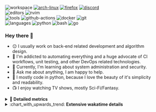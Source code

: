 ![workspace](https://img.shields.io/static/v1?label=&message=workspace:&color=555&style=flat-square)
[![arch-linux](https://img.shields.io/static/v1?logo=arch-linux&label=&message=Arch%20Linux&color=111&logoColor=AAA&style=flat-square)](https://archlinux.org)
[![firefox](https://img.shields.io/static/v1?logo=firefox-browser&label=&message=Firefox&color=111&logoColor=AAA&style=flat-square)](https://mozilla.org/en-US/firefox/)
[![discord](https://img.shields.io/static/v1?logo=discord&label=&message=Discord&color=111&logoColor=AAA&style=flat-square)](https://discord.gg/B8rf3xxgbJ)
<br>
![editors](https://img.shields.io/static/v1?label=&message=editors:&color=555&style=flat-square)
![nvim](https://img.shields.io/static/v1?logo=neovim&label=&message=NeoVim&color=111&logoColor=AAA&style=flat-square)
<br>
![tools](https://img.shields.io/static/v1?label=&message=tools:&color=555&style=flat-square)
![github-actions](https://img.shields.io/static/v1?logo=github-actions&label=&message=github%20actions&color=111&logoColor=AAA&style=flat-square)
![docker](https://img.shields.io/static/v1?logo=docker&label=&message=docker&color=111&logoColor=AAA&style=flat-square)
![git](https://img.shields.io/static/v1?logo=git&label=&message=git&color=111&logoColor=AAA&style=flat-square)
<br>
![languages](https://img.shields.io/static/v1?label=&message=languages:&color=555&style=flat-square)
![python](https://img.shields.io/static/v1?logo=python&label=&message=python&color=111&logoColor=AAA&style=flat-square&link=)
![bash](https://img.shields.io/static/v1?logo=gnu-bash&label=&message=bash&color=111&logoColor=AAA&style=flat-square)
![go](https://img.shields.io/static/v1?logo=rust&label=&message=rust&color=111&logoColor=AAA&style=flat-square)

<!-- Load profile visitor count, but don't display it, keep it as a private stat, no need to show off (888)-->
[](https://visitor-badge.glitch.me/badge?page_id=ItsDrike.ItsDrike)

### Hey there 👋

- :neutral_face: I usually work on back-end related development and algorithm design.
- :man: I'm addicted to automating everything and a huge advocate of CI workflows, unit testing, and other DevOps related technologies.
- :seedling: Currently, I'm learning about system administration and security.
- :speech_balloon: Ask me about anything, I am happy to help.
- :snake: I mostly code in python, because I love the beauty of it's simplicity and readability.
- :tv: I enjoy watching TV shows, mostly Sci-Fi/Fantasy.

<details>
 <summary> <b>📌 Detailed metrics</b></summary>
 
 <table>
  <tr>
    <th>🙋 Profile Details</th>
    <th>🧮 Repositories traffic</th>
  </tr>
  <tr>
   <td>
     <img alt="" width="400" src="https://github.com/ItsDrike/ItsDrike/blob/master/metrics/profile.svg">
   </td>
   <td>
     <img alt="" width="400" src="https://github.com/ItsDrike/ItsDrike/blob/master/metrics/repositories.svg">
   </td>
  </tr>
  <tr>
    <th>📅 Isometric commit calendar</th>
    <th>🈷️ Most used languages</th>
  </tr>
  <tr>
    <td align="center">
      <img alt="" width="400" src="https://github.com/ItsDrike/ItsDrike/blob/master/metrics/isocalendar.svg">
    </td>
    <td>
      <img alt="" width="400" src="https://github.com/ItsDrike/ItsDrike/blob/master/metrics/languages.svg">
    </td>
  </tr>
  <tr>
   <th>♐ Code snippet of the day</th>
   <th>🌟 Recently starred repositories</th>
  </tr>
  <tr>
   <td align="center">
    <img alt="" width="400" src="https://github.com/ItsDrike/ItsDrike/blob/master/metrics/code_snippet.svg">
   </td>
   <td align="center">
    <img alt="" width="400" src="https://github.com/ItsDrike/ItsDrike/blob/master/metrics/starred_repos.svg">
   </td>
  </tr>
  <tr>
    <th>💡 Coding habits</th>
    <th>⏰ WakaTime plugin</th>
  </tr>
  <tr>
   <td align="center">
    <img alt="" width="400" src="https://github.com/ItsDrike/ItsDrike/blob/master/metrics/habits.svg">
   </td>
   <td align="center">
     <img alt="" width="400" src="https://github.com/ItsDrike/ItsDrike/blob/master/metrics/wakatime.svg">
   </td>
  </tr>
 </table>
</details>

<details>
 <summary>:chart_with_upwards_trend: <b>Extensive wakatime details</b></summary>
 
<!--START_SECTION:waka-->
![Code Time](http://img.shields.io/badge/Code%20Time-3%2C239%20hrs%2024%20mins-blue)

**I'm a Night 🦉** 

```text
🌞 Morning                1248 commits        ██░░░░░░░░░░░░░░░░░░░░░░░   09.00 % 
🌆 Daytime                4053 commits        ███████░░░░░░░░░░░░░░░░░░   29.24 % 
🌃 Evening                5167 commits        █████████░░░░░░░░░░░░░░░░   37.28 % 
🌙 Night                  3392 commits        ██████░░░░░░░░░░░░░░░░░░░   24.47 % 
```
📅 **I'm Most Productive on Monday** 

```text
Monday                   2560 commits        █████░░░░░░░░░░░░░░░░░░░░   18.47 % 
Tuesday                  2298 commits        ████░░░░░░░░░░░░░░░░░░░░░   16.58 % 
Wednesday                1989 commits        ████░░░░░░░░░░░░░░░░░░░░░   14.35 % 
Thursday                 1744 commits        ███░░░░░░░░░░░░░░░░░░░░░░   12.58 % 
Friday                   1416 commits        ███░░░░░░░░░░░░░░░░░░░░░░   10.22 % 
Saturday                 1578 commits        ███░░░░░░░░░░░░░░░░░░░░░░   11.39 % 
Sunday                   2275 commits        ████░░░░░░░░░░░░░░░░░░░░░   16.41 % 
```


📊 **This Week I Spent My Time On** 

```text
💬 Programming Languages: 
C                        1 hr 1 min          █████░░░░░░░░░░░░░░░░░░░░   20.85 % 
HTML                     59 mins             █████░░░░░░░░░░░░░░░░░░░░   20.20 % 
Python                   57 mins             █████░░░░░░░░░░░░░░░░░░░░   19.61 % 
CSS                      36 mins             ███░░░░░░░░░░░░░░░░░░░░░░   12.43 % 
Text                     27 mins             ██░░░░░░░░░░░░░░░░░░░░░░░   09.23 % 

🔥 Editors: 
Neovim                   4 hrs 53 mins       █████████████████████████   100.00 % 

💻 Operating System: 
Linux                    4 hrs 53 mins       █████████████████████████   100.00 % 
```

**I Mostly Code in Python** 

```text
Python                   49 repos            ███████████████████░░░░░░   77.78 % 
PHP                      2 repos             █░░░░░░░░░░░░░░░░░░░░░░░░   03.17 % 
C                        2 repos             █░░░░░░░░░░░░░░░░░░░░░░░░   03.17 % 
Lua                      1 repo              ░░░░░░░░░░░░░░░░░░░░░░░░░   01.59 % 
C#                       1 repo              ░░░░░░░░░░░░░░░░░░░░░░░░░   01.59 % 
```




 Last Updated on 22/03/2023 01:28:52 UTC
<!--END_SECTION:waka-->

</details>
